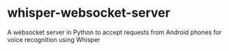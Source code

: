 # whisper-websocket-server
A websocket server in Python to accept requests from Android phones for voice recognition using Whisper
